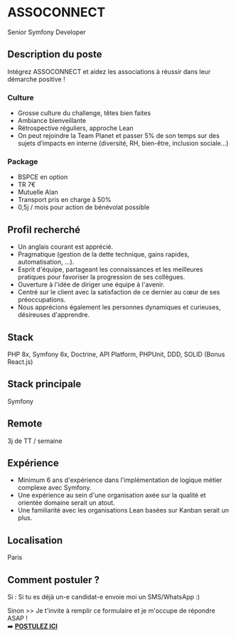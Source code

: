 # ASSOCONNECT
Senior Symfony Developer

## Description du poste
Intégrez ASSOCONNECT et aidez les associations à réussir dans leur démarche positive !

### Culture
- Grosse culture du challenge, têtes bien faites
- Ambiance bienveillante
- Rétrospective réguliers, approche Lean
- On peut rejoindre la Team Planet et passer 5% de son temps sur des sujets d’impacts en interne (diversité, RH, bien-être, inclusion sociale…)

### Package
- BSPCE en option
- TR 7€
- Mutuelle Alan
- Transport pris en charge à 50%
- 0,5j / mois pour action de bénévolat possible


## Profil recherché
- Un anglais courant est apprécié.
- Pragmatique (gestion de la dette technique, gains rapides, automatisation, …).
- Esprit d'équipe, partageant les connaissances et les meilleures pratiques pour favoriser la progression de ses collègues.
- Ouverture à l'idée de diriger une équipe à l'avenir.
- Centré sur le client avec la satisfaction de ce dernier au cœur de ses préoccupations.
- Nous apprécions également les personnes dynamiques et curieuses, désireuses d'apprendre.

## Stack
PHP 8x, Symfony 6x, Doctrine, API Platform, PHPUnit, DDD, SOLID (Bonus React.js)

## Stack principale
Symfony

## Remote
3j de TT / semaine

## Expérience
- Minimum 6 ans d'expérience dans l'implémentation de logique métier complexe avec Symfony.
- Une expérience au sein d'une organisation axée sur la qualité et orientée domaine serait un atout.
- Une familiarité avec les organisations Lean basées sur Kanban serait un plus.

## Localisation
Paris

## Comment postuler ?
Si :  Si tu es déjà un-e candidat-e envoie moi un SMS/WhatsApp :)

Sinon >> Je t'invite à remplir ce formulaire et je m'occupe de répondre ASAP !</br>
➡️ <b><a href="https://form.jotform.com/251094648903361" target="_blank">POSTULEZ ICI</a></b>
